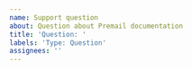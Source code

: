 ```yaml
---
name: Support question
about: Question about Premail documentation
title: 'Question: '
labels: 'Type: Question'
assignees: ''
---
```


<!-- Note this is the issue queue for the Premail website located at https://premail.dev -- if you have a question about Premail itself, please file it here:

https://github.com/premail/premail/issues/new

-->
